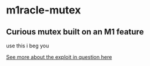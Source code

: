 # m1racle-mutex
## Curious mutex built on an M1 feature

 use this i beg you

[See more about the exploit in question here](https://m1racles.com/)
